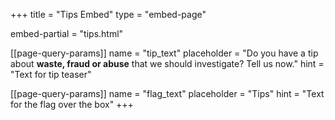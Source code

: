 +++
title = "Tips Embed"
type = "embed-page"

embed-partial = "tips.html"

[[page-query-params]]
name = "tip_text"
placeholder = "Do you have a tip about <b>waste, fraud or abuse</b> that we should investigate? Tell us now."
hint = "Text for tip teaser"

[[page-query-params]]
name = "flag_text"
placeholder = "Tips"
hint = "Text for the flag over the box"
+++

